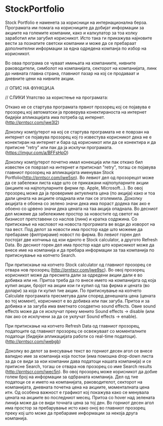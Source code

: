 # StockPortfolio

Stock Portfolio е наменета за корисници на интернационална берза.
Програмата им помага на корисниците да добијат информации за акциите на големите компании, 
како и калкулатор за тоа колку заработил или загубил корисникот.
Исто така ги прикажува најновите вести за познатите светски компании и може да се пребараат дополнителни информации за 
една одредена компанја по избор на корисникот.

Во оваа програма се чуваат имињата на компаниите, нивните раководители, симболот на компанијата, секторот на компанијата, линк до нивната главна страна, главниот пазар на кој се продаваат и дневните цени на нивните акции.

// ОПИС НА ФУНКЦИЈА

// СЛИКИ
Упатство за користење на програмата:

Откако ке се стартува програмата првиот прозорец кој се појавува е прозорец кој автоматски ја проверува конектираноста на интернет бидејќи апликацијата има потреба од интернет. (http://prntscr.com/jwe3l2)

Доколку компјутерот на кој се стартува програмата не е поврзан на интернет се појавува прозорец кој го известува корисникот дека не е конектиран на интернет и бара од корисникот или да се конектира и да притисне "retry" или пак да ја исклучи програмата. (https://imgur.com/a/BFFsHpO)

Доколку компјутерот почетно имал конекција или пак откако бил известен се поврзал на интернет и притиснал "retry", тогаш се појавува главниот прозорец на апликацијата именуван Stock Portfolio(http://prntscr.com/jwe5sn). Во левиот дел од прозорецот може да се забележи листа каде што се прикажани најпопуларните акции (акциите на најпопуларните фирми пр. Apple, Microsoft...). Во овој прозорец може да ја провериме актуелната цена (по акција) како и тоа дали цената на акциите опаднала или пак се зголемила. Доколку акцијата е обоена со зелено значи дека има пораст додека пак ако е обоено со црвено значи дека цената на таа акција опаднала. Во десниот дел можеме да забележиме простор за новостите од светот на бизнисот претставени со наслов (линк) и кратка содржина. Со притискање на насловот на новоста програмата ве води до изворот на таа вест. Под делот за новости има простор каде што можеме да пребараме (филтрираме) новост по фирма. Во левиот горен дел постојат две копчиња од кои едното е Stock calculator, а другото Refresh Data. Во десниот горен дел има простор каде што корисникот може да внесе име на компанија и да пребара информации за таа компанија по притиснување на копчето Search.

При притискање на копчето Stock calculator од главниот прозорец се отвара нов прозорец (http://prntscr.com/jwe9sc). Во овој прозорец корисникот може да пресмета дали за одредени акции дали е во добивка или не. Притоа треба да го внесе името на компанијата од која купил акции, бројот на акции кои ги купил од таа фирма и цената (во долари) за која ги купил тие акции. По притиснување на копчето Calculate програмата пресметува дали според денешната цена (цената во тој момент), корисникот е во добивка или пак загуба. Притоа и за добивка и за загуба има вметнато соодветно sound effects. Овие sound effects може да се исклучат преку менито Sound effects -> disable (или пак ако се исклучени за да се уклучат Sound effects -> enable).

При притискање на копчето Refresh Data од главниот прозорец, податоците од главниот прозорец се освежуваат со моменталните податоци (бидејќи апликацијата работи со real-time податоци). (http://prntscr.com/jwebgb)

Доколку во делот за внесување текст во горниот десен агол се внесе валидно име за компанија која постои (има помошна drop-down листа за да се види за кои компании дава податоци нашата компанија) и се притисне Search, тогаш се отвара нов прозорец со име Search results (http://prntscr.com/jwec5n). Во овој прозорец може корисникот да добие голем број на информации за одбраната компанија. Дел од тие податоци се и името на компанијата, раководителот, секторот на компанијата, дневната почетна цена на акциите, моменталната цена итн. Од особена важност е графикот кој покажува како се менувала цената на акциите во последниот месец. Притоа со hover над зелената линија може да се види точната цена за тој ден. Во горниот десен агол има простор за пребарување исто како оној во главниот прозорец преку кој што може да пребараме информации за некоја друга компанија.





